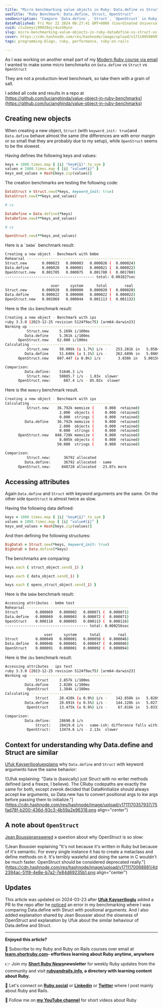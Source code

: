 ```yaml
---
title: "Micro benchmarking value objects in Ruby: Data.define vs Struct vs OpenStruct"
seoTitle: "Ruby Benchmark: Data.define, Struct, OpenStruct"
seoDescription: "Compare `Data.define`, `Struct`, `OpenStruct` in Ruby: object creation and accessing attributes"
datePublished: Fri Mar 22 2024 08:27:41 GMT+0000 (Coordinated Universal Time)
cuid: clu2eeyzj00020ajr4us49yno
slug: micro-benchmarking-value-objects-in-ruby-datadefine-vs-struct-vs-openstruct
cover: https://cdn.hashnode.com/res/hashnode/image/upload/v1711095989974/54d8b470-89df-4ead-9f6c-d26d5c75680d.png
tags: programming-blogs, ruby, performance, ruby-on-rails

---
```


As I was working on another email part of my [Modern Ruby course via email](https://learn.shortruby.com/courses/modern-ruby) I wanted to make some micro benchmarks on `Data.define` vs `Struct` vs `OpenStruct`

They are not a production-level benchmark, so take them with a grain of salt.

I added all code and results in a repo at [https://github.com/lucianghinda/value-object-in-ruby-benchmarks](https://github.com/lucianghinda/value-object-in-ruby-benchmarks)

## Creating new objects

When creating a new object, `Struct` (with `keyword_init: true`)and `Data.define` behave almost the same (the differences are with error margin or so small that they are probably due to my setup), while `OpenStruct` seems to be the slowest.

Having defines the following keys and values:

```ruby
keys = 1000.times.map { |i| "key#{i}".to_sym }
values = 1000.times.map { |i| "value#{i}" }
keys_and_values = Hash[keys.zip(values)]
```

The creation benchmarks are testing the following code:

```ruby
DataStruct = Struct.new(*keys, keyword_init: true)
DataStruct.new(**keys_and_values)

# vs

DataDefine = Data.define(*keys)
DataDefine.new(**keys_and_values)

# vs

OpenStruct.new(**keys_and_values)
```

Here is a `` `bmbm` `` benchmark result:

```bash
Creating a new object - Benchmark with bmbm
Rehearsal --------------------------------------------------
Struct.new       0.000023   0.000003   0.000026 (  0.000024)
Data.define      0.000020   0.000001   0.000021 (  0.000022)
OpenStruct.new   0.001705   0.000075   0.001780 (  0.001780)
----------------------------------------- total: 0.001827sec

                     user     system      total        real
Struct.new       0.000020   0.000000   0.000020 (  0.000020)
Data.define      0.000022   0.000000   0.000022 (  0.000022)
OpenStruct.new   0.001069   0.000044   0.001113 (  0.001132)
```

Here is the `ibs` benchmark result:

```bash
Creating a new object - Benchmark with ips
ruby 3.3.0 (2023-12-25 revision 5124f9ac75) [arm64-darwin23]
Warming up --------------------------------------
          Struct.new     5.169k i/100ms
         Data.define     5.361k i/100ms
      OpenStruct.new    62.000 i/100ms
Calculating -------------------------------------
          Struct.new     50.086k (± 1.7%) i/s -    253.281k in   5.058450s
         Data.define     51.646k (± 1.1%) i/s -    262.689k in   5.086990s
      OpenStruct.new    607.447 (± 0.8%) i/s -      3.038k in   5.001584s

Comparison:
         Data.define:    51646.3 i/s
          Struct.new:    50085.7 i/s - 1.03x  slower
      OpenStruct.new:      607.4 i/s - 85.02x  slower
```

Here is the `memory` benchmark result.

```bash
Creating a new object - Benchmark with ips
Calculating -------------------------------------
          Struct.new    36.792k memsize (     0.000  retained)
                         2.000  objects (     0.000  retained)
                         0.000  strings (     0.000  retained)
         Data.define    36.792k memsize (     0.000  retained)
                         2.000  objects (     0.000  retained)
                         0.000  strings (     0.000  retained)
      OpenStruct.new   848.728k memsize (     0.000  retained)
                         8.005k objects (     0.000  retained)
                        50.000  strings (     0.000  retained)

Comparison:
          Struct.new:      36792 allocated
         Data.define:      36792 allocated - same
      OpenStruct.new:     848728 allocated - 23.07x more
```

## Accessing attributes

Again `Data.define` and `Struct` with keyword arguments are the same. On the other side `OpenStruct` is almost twice as slow.

Having the following data defined:

```ruby
keys = 1000.times.map { |i| "key#{i}".to_sym }
values = 1000.times.map { |i| "value#{i}" }
keys_and_values = Hash[keys.zip(values)]
```

And then defining the following structures:

```ruby
BigDataS = Struct.new(*keys, keyword_init: true)
BigDataD = Data.define(*keys)
```

The benchmarks are comparing:

```ruby
keys.each { struct_object.send(_1) }

keys.each { data_object.send(_1) }

keys.each { opens_struct_object.send(_1) }
```

Here is the `bmbm` benchmark result:

```bash
Accessing attributes - bmbm test
Rehearsal -----------------------------------------------
Struct        0.000069   0.000002   0.000071 (  0.000071)
Data.define   0.000069   0.000003   0.000072 (  0.000071)
OpenStruct    0.000110   0.000003   0.000113 (  0.000116)
-------------------------------------- total: 0.000256sec

                  user     system      total        real
Struct        0.000049   0.000001   0.000050 (  0.000046)
Data.define   0.000046   0.000001   0.000047 (  0.000046)
OpenStruct    0.000091   0.000001   0.000092 (  0.000094)
```

Here is the `ibs` benchmark result:

```bash
Accessing attributes - ips test
ruby 3.3.0 (2023-12-25 revision 5124f9ac75) [arm64-darwin23]
Warming up --------------------------------------
              Struct     2.857k i/100ms
         Data.define     2.828k i/100ms
          OpenStruct     1.384k i/100ms
Calculating -------------------------------------
              Struct     28.420k (± 0.9%) i/s -    142.850k in   5.026906s
         Data.define     28.691k (± 0.5%) i/s -    144.228k in   5.027131s
          OpenStruct     13.475k (± 0.9%) i/s -     67.816k in   5.033315s

Comparison:
         Data.define:    28690.8 i/s
              Struct:    28419.6 i/s - same-ish: difference falls within error
          OpenStruct:    13474.6 i/s - 2.13x  slower
```

## Context for understanding why Data.define and Struct are similar

[Ufuk Kayserilioglu](https://ruby.social/@ufuk)[explains](https://ruby.social/@ufuk/112141972493634321) why `Data.define` and `Struct` with keyword arguments have the same behavior:

![Ufuk explaining: "Data is (basically) just Struct with no writer methods defined (and a freeze, I believe). The CRuby codepaths are exactly the same for both, except zverok decided that Data#initialize should always accept kw arguments, so Data.new has to convert positional args to kw args before passing them to initialize."](https://cdn.hashnode.com/res/hashnode/image/upload/v1711170357937/75fad78f-b200-436d-93c3-4b59a2e96318.png align="center")

## A note about `OpenStruct`

[Jean Boussier](https://github.com/byroot)[answered](https://twitter.com/_byroot/status/1771221003051422101) a question about why OpenStruct is so slow:

![Jean Boussier explaining "It's not because it's written in Ruby but because of it's semantic.  For every single instance it has to create a metaclass and define methods on it. It's terribly wasteful and doing the same in C wouldn't be much faster.  OpenStruct should be considered deprecated really."](https://cdn.hashnode.com/res/hashnode/image/upload/v1711170068681/4d2394ac-51f8-4e8e-b7a2-7e84d69235b1.png align="center")

## Updates

This article was updated on 2024-03-23 after [**Ufuk Kayserilioglu**](https://twitter.com/paracycle) added a PR to the repo after he [noticed](https://twitter.com/paracycle/status/1771178501015580769) an error in my benchmarking where I was comparing Data.define with Struct with positional arguments. And I also added explanation shared by Jean Boussier about the slowness of OpenStruct and explanation by Ufuk about the similar behaviour of Data.define and Struct.

---

**Enjoyed this article?**

👐 Subscribe to my Ruby and Ruby on Rails courses over email at [**learn.shortruby.com**](http://learn.shortruby.com/)**\- effortless learning about Ruby anytime, anywhere**

👉 Join my [**Short Ruby News**](https://shortruby.com/)**newsletter** for weekly Ruby updates from the community and visit [**rubyandrails.info**](http://rubyandrails.info/)**, a directory with learning content about Ruby.**

🤝 Let's connect on [**Ruby.social**](http://ruby.social/) or [**Linkedin**](https://linkedin.com/in/lucianghinda) or [**Twitter**](https://x.com/lucianghinda) where I post mainly about Ruby and Rails.

🎥 Follow me on [**my YouTube channel**](https://www.youtube.com/@shortruby) for short videos about Ruby